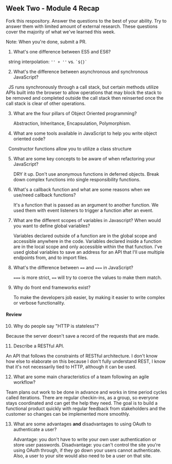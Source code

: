 ## Week Two - Module 4 Recap

Fork this respository. Answer the questions to the best of your ability. Try to answer them with limited amount of external research. These questions cover the majority of what we've learned this week. 

Note: When you're done, submit a PR. 

1. What's one difference between ES5 and ES6?  

   string interpolation: `'' + ''` vs. `` `${}` ``  
   
2. What's the difference between asynchronous and synchronous JavaScript?  

   JS runs synchronously through a call stack, but certain methods utilize APIs built into the browser to allow operations that may block the stack to be removed and completed outside the call stack then reinserted once the call stack is clear of other operations.  
   
3. What are the four pillars of Object Oriented programming?  

   Abstraction, Inheritance, Encapsulation, Polymorphism.    
   
4. What are some tools available in JavaScript to help you write object oriented code?  

   Constructor functions allow you to utilize a class structure  
   
5. What are some key concepts to be aware of when refactoring your JavaScript?  

   DRY it up.  Don't use anonymous functions in deferred objects.  Break down complex functions into single responsibility functions.  
   
6. What's a callback function and what are some reasons when we use/need callback functions?  

   It's a function that is passed as an argument to another function.  We used them with event listeners to trigger a function after an event.    
   
7. What are the different scopes of variables in Javascript? When would you want to define global variables?  

   Variables declared outside of a function are in the global scope and accessible anywhere in the code.  Variables declared inside a function are in the local scope and only accessible within the that function.  I've used global variables to save an address for an API that I'll use multiple endpoints from, and to import files.  
   
8. What's the difference between `==` and `===` in JavaScript?  

   `===` is more strict, `==` will try to coerce the values to make them match.  
   
9. Why do front end frameworks exist?  

   To make the developers job easier, by making it easier to write complex or verbose functionality.  
   

#### Review  

10. Why do people say "HTTP is stateless"?  

   Because the server doesn't save a record of the requests that are made.  
   
11. Describe a RESTful API.  

   An API that follows the constraints of RESTful architecture.  I don't know how else to elaborate on this because I don't fully understand REST, I know that it's not necessarily tied to HTTP, although it can be used.  
   
12. What are some main characteristics of a team following an agile workflow?  

  Team plans out work to be done in advance and works in time period cycles called iterations.  There are regular checkin-ins, as a group, so everyone stays coordinated and can get the help they need.  The goal is to build a functional product quickly with regular feedback from stakeholders and the customer so changes can be implemented more smoothly.  
  
  
13. What are some advantages **and** disadvantages to using OAuth to authenticate a user?  

    Advantage: you don't have to write your own user authentication or store user passwords.  Disadvantage: you can't control the site you're using OAuth through, if they go down your users cannot authenticate.  Also, a user to your site would also need to be a user on that site.
